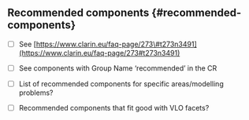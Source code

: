 ## Recommended components {#recommended-components}

* [ ] See [https://www.clarin.eu/faq-page/273\#t273n3491](https://www.clarin.eu/faq-page/273#t273n3491)
* [ ] See components with Group Name ‘recommended’ in the CR
* [ ] List of recommended components for specific areas/modelling problems?
* [ ] Recommended components that fit good with VLO facets?



